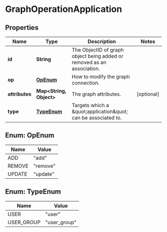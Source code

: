 

# GraphOperationApplication


## Properties

| Name | Type | Description | Notes |
|------------ | ------------- | ------------- | -------------|
|**id** | **String** | The ObjectID of graph object being added or removed as an association. |  |
|**op** | [**OpEnum**](#OpEnum) | How to modify the graph connection. |  |
|**attributes** | **Map&lt;String, Object&gt;** | The graph attributes. |  [optional] |
|**type** | [**TypeEnum**](#TypeEnum) | Targets which a \&quot;application\&quot; can be associated to. |  |



## Enum: OpEnum

| Name | Value |
|---- | -----|
| ADD | &quot;add&quot; |
| REMOVE | &quot;remove&quot; |
| UPDATE | &quot;update&quot; |



## Enum: TypeEnum

| Name | Value |
|---- | -----|
| USER | &quot;user&quot; |
| USER_GROUP | &quot;user_group&quot; |



